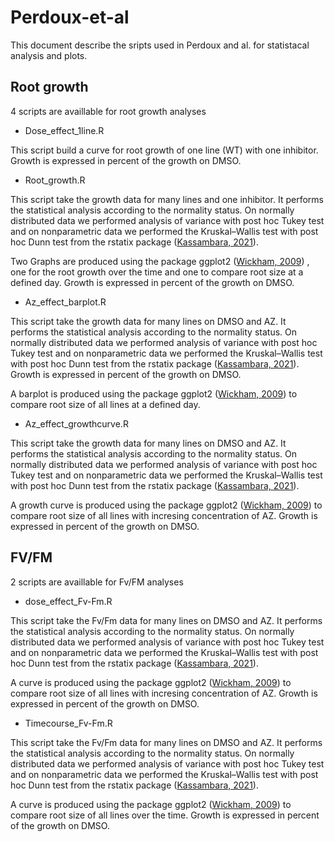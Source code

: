 # Perdoux-et-al
This document describe the sripts used in Perdoux and al. for statistacal analysis and plots.

## Root growth

4 scripts are availlable for root growth analyses

- Dose_effect_1line.R

This script build a curve for root growth of one line (WT) with one inhibitor. Growth is expressed in percent of the growth on DMSO.

- Root_growth.R

This script take the growth data for many lines and one inhibitor. It performs the statistical analysis according to the normality status. On normally distributed data we performed analysis of variance with post hoc Tukey test and on nonparametric data we performed the Kruskal–Wallis test with post hoc Dunn test from the rstatix package ([Kassambara, 2021](https://elifesciences.org/articles/75041#bib34)). 

Two Graphs are produced using the package ggplot2 ([Wickham, 2009](https://elifesciences.org/articles/75041#bib74)) , one for the root growth over the time and one to compare root size at a defined day. Growth is expressed in percent of the growth on DMSO.

- Az_effect_barplot.R

This script take the growth data for many lines on DMSO and AZ. It performs the statistical analysis according to the normality status. On normally distributed data we performed analysis of variance with post hoc Tukey test and on nonparametric data we performed the Kruskal–Wallis test with post hoc Dunn test from the rstatix package ([Kassambara, 2021](https://elifesciences.org/articles/75041#bib34)). Growth is expressed in percent of the growth on DMSO.

A barplot is produced using the package ggplot2 ([Wickham, 2009](https://elifesciences.org/articles/75041#bib74))  to compare root size of all lines at a defined day.

- Az_effect_growthcurve.R

This script take the growth data for many lines on DMSO and AZ. It performs the statistical analysis according to the normality status. On normally distributed data we performed analysis of variance with post hoc Tukey test and on nonparametric data we performed the Kruskal–Wallis test with post hoc Dunn test from the rstatix package ([Kassambara, 2021](https://elifesciences.org/articles/75041#bib34)). 

A growth curve is produced using the package ggplot2 ([Wickham, 2009](https://elifesciences.org/articles/75041#bib74))  to compare root size of all lines with incresing concentration of AZ. Growth is expressed in percent of the growth on DMSO.

## FV/FM

2 scripts are availlable for Fv/FM analyses

- dose_effect_Fv-Fm.R

This script take the Fv/Fm data for many lines on DMSO and AZ. It performs the statistical analysis according to the normality status. On normally distributed data we performed analysis of variance with post hoc Tukey test and on nonparametric data we performed the Kruskal–Wallis test with post hoc Dunn test from the rstatix package ([Kassambara, 2021](https://elifesciences.org/articles/75041#bib34)). 

A  curve is produced using the package ggplot2 ([Wickham, 2009](https://elifesciences.org/articles/75041#bib74))  to compare root size of all lines with incresing concentration of AZ. Growth is expressed in percent of the growth on DMSO.

- Timecourse_Fv-Fm.R

This script take the Fv/Fm data for many lines on DMSO and AZ. It performs the statistical analysis according to the normality status. On normally distributed data we performed analysis of variance with post hoc Tukey test and on nonparametric data we performed the Kruskal–Wallis test with post hoc Dunn test from the rstatix package ([Kassambara, 2021](https://elifesciences.org/articles/75041#bib34)). 

A  curve is produced using the package ggplot2 ([Wickham, 2009](https://elifesciences.org/articles/75041#bib74))  to compare root size of all lines over the time. Growth is expressed in percent of the growth on DMSO.
